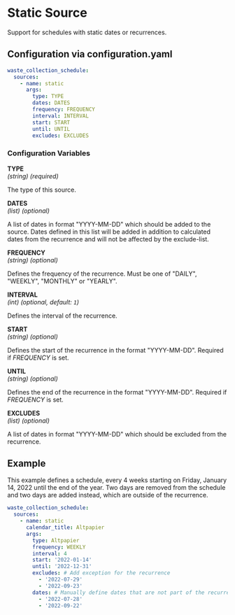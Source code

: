 # Static Source

Support for schedules with static dates or recurrences.

## Configuration via configuration.yaml

```yaml
waste_collection_schedule:
  sources:
    - name: static
      args:
        type: TYPE
        dates: DATES
        frequency: FREQUENCY
        interval: INTERVAL
        start: START
        until: UNTIL
        excludes: EXCLUDES
```

### Configuration Variables

**TYPE**  
*(string) (required)*

The type of this source.

**DATES**  
*(list) (optional)*

A list of dates in format "YYYY-MM-DD" which should be added to the source.
Dates defined in this list will be added in addition to calculated dates from the recurrence and will not be affected by the exclude-list.

**FREQUENCY**  
*(string) (optional)*

Defines the frequency of the recurrence. Must be one of "DAILY", "WEEKLY", "MONTHLY" or "YEARLY".

**INTERVAL**  
*(int) (optional, default: ```1```)*

Defines the interval of the recurrence.

**START**  
*(string) (optional)*

Defines the start of the recurrence in the format "YYYY-MM-DD".
Required if *FREQUENCY* is set.

**UNTIL**  
*(string) (optional)*

Defines the end of the recurrence in the format "YYYY-MM-DD".
Required if *FREQUENCY* is set.

**EXCLUDES**  
*(list) (optional)*

A list of dates in format "YYYY-MM-DD" which should be excluded from the recurrence.

## Example

This example defines a schedule, every 4 weeks starting on Friday, January 14, 2022 until the end of the year.
Two days are removed from the schedule and two days are added instead, which are outside of the recurrence.

```yaml
waste_collection_schedule:
  sources:
    - name: static
      calendar_title: Altpapier
      args:
        type: Altpapier
        frequency: WEEKLY
        interval: 4
        start: '2022-01-14'
        until: '2022-12-31'
        excludes: # Add exception for the recurrence
          - '2022-07-29'
          - '2022-09-23'
        dates: # Manually define dates that are not part of the recurrence
          - '2022-07-28'
          - '2022-09-22'
```
